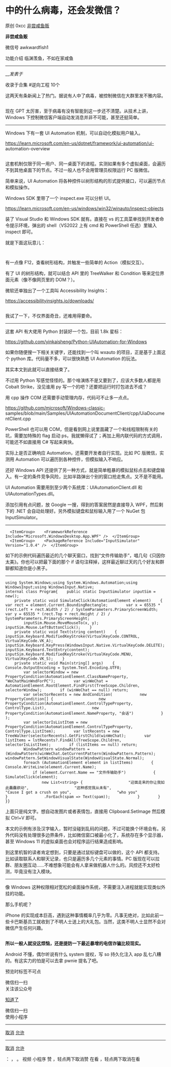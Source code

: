 #  中的什么病毒，还会发微信？

原创 0xcc [ 非尝咸鱼贩 ](javascript:void\(0\);)

**非尝咸鱼贩** ![]()

微信号 awkwardfish1

功能介绍 临渊羡鱼，不如在家咸鱼

____

___发表于_

收录于合集 #逆向工程 10个

这两天有条新闻上了热门。据说有人中了病毒，被控制微信在大群里发不雅内容。

![]()

现在 GPT 太厉害，至于病毒有没有智能到这一步还不清楚。从技术上讲，Windows 下控制微信客户端自动发消息并非不可能，甚至还挺简单。

* * *

Windows 下有一套 UI Automation 机制，可以自动化模拟用户输入。

https://learn.microsoft.com/en-us/dotnet/framework/ui-automation/ui-
automation-overview

![]()

这套机制仅限于同一用户、同一桌面下的进程。实测如果有多个虚拟桌面，会遍历不到其他桌面下的节点。不过一般人也不会用管理员权限运行 PC 版微信。

简单来说，UI Automation 将各种控件以树形结构的形式提供接口，可以遍历节点和模拟操作。

Windows SDK 里带了一个 inspect.exe 可以分析 UI。

https://learn.microsoft.com/en-us/windows/win32/winauto/inspect-objects

装了 Visual Studio 和 Windows SDK 就有。直接在 vs 的工具菜单找到开发者命令提示环境，弹出的 shell（VS2022 上有
cmd 和 PowerShell 任选）里输入 inspect 即可。

就是下面这玩意儿：

![]()

![]()

有一点像 F12，查看树形结构，并触发一些简单的 Action（模拟交互）。

有了 UI 的树形结构，就可以结合 API 里的 TreeWalker 和 Condition 等来定位界面元素（像不像网页里的 DOM？）。  

微软还单独出了一个工具叫 Accessibility Insights：

https://accessibilityinsights.io/downloads/

![]()

我试了一下，不仅界面奇丑，还难用得要命。  

* * *

  

这套 API 有大佬用 Python 封装好一个包，目前 1.8k 星标：

https://github.com/yinkaisheng/Python-UIAutomation-for-Windows

如果你随便搜一下相关关键字，还能找到一个叫 wxauto 的项目，正是基于上面这个 python 库。代码量不多，可以很快熟悉 UI Automation
的玩法。

其实本文到此就可以直接结束了。

不过用 Python 写感觉怪怪的。那个啥演练不是又要到了，应该大多数人都是用 Cobalt Strike，没见谁用 py
写一个的吧？还要把运行时打包进去不成？

用 cpp 操作 COM 还需要手动管理内存，代码可不止多一点点。

https://github.com/microsoft/Windows-classic-
samples/blob/main/Samples/UIAutomationDocumentClient/cpp/UiaDocumentClient.cpp

PowerShell 也可以用 COM，但是看到网上说里面藏了一个和线程限制有关的坑，需要加特殊的 flag 启动
ps，我就懒得试了；再加上用内联代码的方式调用，可能还不如直接用 C# 写起来爽快。

实际上是否正确响应 Automation，还需要开发者自行实现。比如 PC 版微信，实测用 Automation 可以遍历到各种控件，但模拟输入不响应。

还好 Windows API 还提供了另一种方式，就是简单粗暴的模拟鼠标点击和键盘输入。有一定的条件竞争风险，比如半路弹出个别的窗口抢走焦点。又不是不能用。

UI Automation 需要用到至少两个系统库：UIAutomationClient.dll 和 UIAutomationTypes.dll。

添加引用有点问题，放 Google 一搜，得到的答案居然是直接导入 WPF，然后剩下的 .NET 会自动处理好。另外模拟键盘和鼠标输入用了一个 NuGet
包 InputSimulator。

  *   *   *   *   *   *   * 

    
    
      <ItemGroup>    <FrameworkReference Include="Microsoft.WindowsDesktop.App.WPF" />  </ItemGroup>  
      <ItemGroup>    <PackageReference Include="InputSimulator" Version="1.0.4" />  </ItemGroup>

如下的示例代码遍历最近的几个聊天窗口，找到“文件传输助手”，唱几句《只因你太美》。你也可以把最下面的那个 if
语句注释掉，这样最近聊过天的几个好友和群聊都知道你是小黑子。  

  *   *   *   *   *   *   *   *   *   *   *   *   *   *   *   *   *   *   *   *   *   *   *   *   *   *   *   *   *   *   *   *   *   *   *   *   *   *   *   *   *   *   *   *   *   *   *   *   *   *   *   *   *   *   *   *   *   *   *   *   *   *   *   *   *   *   *   *   *   *   * 

    
    
      
    using System.Windows;using System.Windows.Automation;using WindowsInput;using WindowsInput.Native;  
    internal class Program{    public static InputSimulator inputSim = new();  
        private static void SimulateClick(AutomationElement element)    {        var rect = element.Current.BoundingRectangle;        var x = 65535 * (rect.Left + rect.Width / 2) / SystemParameters.PrimaryScreenWidth;        var y = 65535 * (rect.Top + rect.Height / 2) / SystemParameters.PrimaryScreenHeight;  
            inputSim.Mouse.MoveMouseTo(x, y);        inputSim.Mouse.LeftButtonClick();    }  
        private static void Text(string content)    {        inputSim.Keyboard.ModifiedKeyStroke(VirtualKeyCode.CONTROL, VirtualKeyCode.VK_A);        inputSim.Keyboard.KeyPress(WindowsInput.Native.VirtualKeyCode.DELETE);        inputSim.Keyboard.TextEntry(content);        inputSim.Keyboard.ModifiedKeyStroke(VirtualKeyCode.MENU, VirtualKeyCode.VK_S);    }  
        private static void Main(string[] args)    {        Console.OutputEncoding = System.Text.Encoding.UTF8;  
            var selectorWindow = new PropertyCondition(AutomationElement.ClassNameProperty, "WeChatMainWndForPC");        var winWeChat = AutomationElement.RootElement.FindFirst(TreeScope.Children, selectorWindow);        if (winWeChat == null) return;  
            var selectorRecents = new AndCondition(            new PropertyCondition[] {                    new PropertyCondition(AutomationElement.ControlTypeProperty, ControlType.List),                    new PropertyCondition(AutomationElement.NameProperty, "会话")            }        );  
            var selectorIsListItem = new PropertyCondition(AutomationElement.ControlTypeProperty, ControlType.ListItem);        var lstRecents = new TreeWalker(selectorRecents).GetFirstChild(winWeChat);        var listItems = lstRecents?.FindAll(TreeScope.Children, selectorIsListItem);        if (listItems == null) return;  
            WindowPattern windowPattern = (WindowPattern)winWeChat.GetCurrentPattern(WindowPattern.Pattern);        windowPattern.SetWindowVisualState(WindowVisualState.Normal);  
            foreach (AutomationElement element in listItems)        {            Console.WriteLine(element.Current.Name);  
                if (element.Current.Name == "文件传输助手")            {                SimulateClick(element);  
                    new List<string> {                    "迎面走来的你让我如此蠢蠢欲动",                    "这种感觉我从未有",                    "Cause I got a crush on you",                    "who you"                }                .ForEach(spam => Text(spam));            }        }    }}  
    

  

上面只是纯文字。想自动发图片或者表情包，直接用 Clipboard.SetImage 然后模拟 Ctrl+V 即可。

本文的示例有涉及汉字输入，暂时没碰到乱码的问题，不过可能换个环境会有。另外代码没有处理很多边界条件，比如微信窗口被最小化了，系统存在多个显示器，甚至
Windows 11 的虚拟桌面也会对程序运行结果造成影响。

到这里机智的读者肯定想到，只要是通过鼠标键盘可以做的，这个 API 都支持。比如读取联系人和聊天记录，也只是遍历多几个元素的事情。PC
版现在可以拉群、朋友圈互动……不难想象可能会有人拿来做机器人什么的。风控还不太好检测，毕竟没有注入模块。  

* * *

像 Windows 这种权限相对宽松的桌面操作系统，不需要注入进程就能实现类似外挂的功能。

那么手机呢？  

iPhone
的实现成本巨高，遇到这种事情概率几乎为零。凡事无绝对，比如此前一些卡巴斯基员工就收到了不明人士送上的大礼包。当然，这类不明人士显然不会对微信产生任何兴趣。

![]()

 **所以一般人就没这烦恼，还是提防一下最近暴增的电信诈骗比较现实。**

Android 不懂，偶尔听说有什么 system 提权，写 so 持久化注入 app 乱七八糟的。有这实力的怕是可以去拿 pwnie 提名了吧。

预览时标签不可点

微信扫一扫  
关注该公众号

[知道了](javascript:;)

微信扫一扫  
使用小程序

****

[取消](javascript:void\(0\);) [允许](javascript:void\(0\);)

****

[取消](javascript:void\(0\);) [允许](javascript:void\(0\);)

： ， 。   视频 小程序 赞 ，轻点两下取消赞 在看 ，轻点两下取消在看

